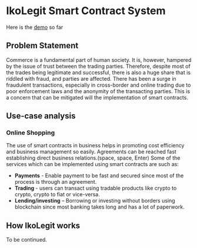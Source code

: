 # IkoLegit Smart Contract System

Here is the [demo](https://ikolegit.netlify.app/) so far 

## Problem Statement

Commerce is a fundamental part of human society. It is, however, hampered by the issue of trust between the trading parties. Therefore, despite most of the trades being legitimate and successful, there is also a huge share that is riddled with fraud, and parties are affected. There has been a surge in fraudulent transactions, especially in cross-border and online trading due to poor enforcement laws and the anonymity of the transacting parties. This is a concern that can be mitigated will the implementation of smart contracts.

## Use-case analysis

### Online Shopping

The use of smart contracts in business helps in promoting cost efficiency and business management so easily. Agreements can be reached fast establishing direct business relations.(space, space, Enter)
Some of the services which can be implemented using smart contracts are such as:

- **Payments** - Enable payment to be fast and secured since most of the process is through an agreement.
- **Trading** - users can transact using tradable products like crypto to crypto, crypto to fiat or vice-versa.
- **Lending/investing** – Borrowing or investing without borders using blockchain since most banking takes long and has a lot of paperwork.

## How IkoLegit works

To be continued.
